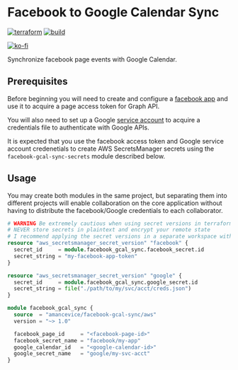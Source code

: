# Facebook to Google Calendar Sync

[![terraform](https://img.shields.io/github/v/tag/amancevice/terraform-aws-facebook-gcal-sync?color=62f&label=version&logo=terraform&style=flat-square)](https://registry.terraform.io/modules/amancevice/facebook-gcal-sync/aws)
[![build](https://img.shields.io/github/actions/workflow/status/amancevice/terraform-aws-facebook-gcal-sync/validate.yml?logo=github&style=flat-square)](https://github.com/amancevice/terraform-aws-facebook-gcal-sync/actions/workflows/validate.yml)

[![ko-fi](https://ko-fi.com/img/githubbutton_sm.svg)](https://ko-fi.com/smallweirdnumber)

Synchronize facebook page events with Google Calendar.

## Prerequisites

Before beginning you will need to create and configure a [facebook app](https://github.com/amancevice/fest/blob/master/docs/facebook.md#facebook) and use it to acquire a page access token for Graph API.

You will also need to set up a Google [service account](https://github.com/amancevice/fest/blob/master/docs/google.md#google) to acquire a credentials file to authenticate with Google APIs.

It is expected that you use the facebook access token and Google service account credenetials to create AWS SecretsManager secrets using the `facebook-gcal-sync-secrets` module described below.

## Usage

You may create both modules in the same project, but separating them into different projects will enable collaboration on the core application without having to distribute the facebook/Google credentials to each collaborator.

```terraform
# WARNING Be extremely cautious when using secret versions in terraform
# NEVER store secrets in plaintext and encrypt your remote state
# I recommend applying the secret versions in a separate workspace with no remote backend.
resource "aws_secretsmanager_secret_version" "facebook" {
  secret_id     = module.facebook_gcal_sync.facebook_secret.id
  secret_string = "my-facebook-app-token"
}

resource "aws_secretsmanager_secret_version" "google" {
  secret_id     = module.facebook_gcal_sync.google_secret.id
  secret_string = file("./path/to/my/svc/acct/creds.json")
}

module facebook_gcal_sync {
  source  = "amancevice/facebook-gcal-sync/aws"
  version = "~> 1.0"

  facebook_page_id     = "<facebook-page-id>"
  facebook_secret_name = "facebook/my-app"
  google_calendar_id   = "<google-calendar-id>"
  google_secret_name   = "google/my-svc-acct"
}
```
